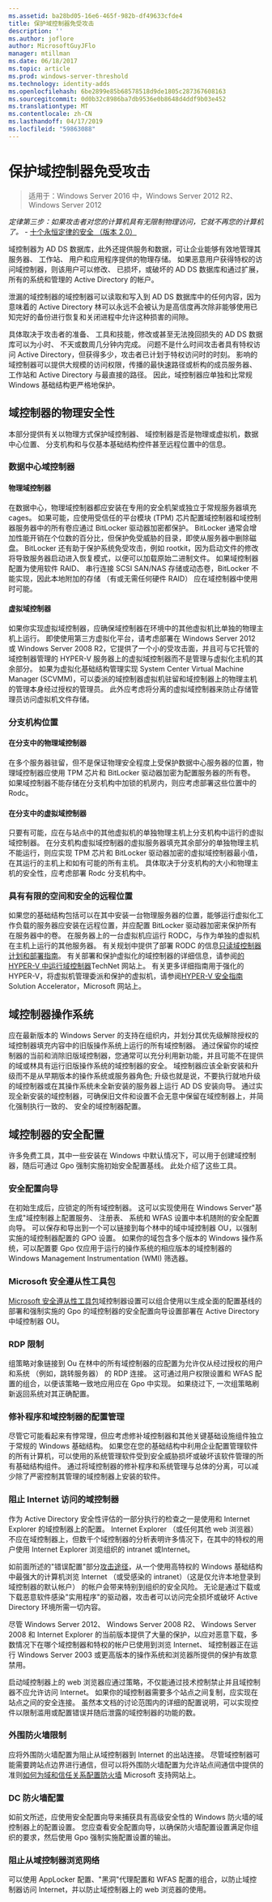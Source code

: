 ```yaml
---
ms.assetid: ba28bd05-16e6-465f-982b-df49633cfde4
title: 保护域控制器免受攻击
description: ''
ms.author: joflore
author: MicrosoftGuyJFlo
manager: mtillman
ms.date: 06/18/2017
ms.topic: article
ms.prod: windows-server-threshold
ms.technology: identity-adds
ms.openlocfilehash: 6be2899e85b68578518d9de1805c287367608163
ms.sourcegitcommit: 0d0b32c8986ba7db9536e0b8648d4ddf9b03e452
ms.translationtype: MT
ms.contentlocale: zh-CN
ms.lasthandoff: 04/17/2019
ms.locfileid: "59863088"
---
```

# <a name="securing-domain-controllers-against-attack"></a>保护域控制器免受攻击

>适用于：Windows Server 2016 中，Windows Server 2012 R2、 Windows Server 2012

*定律第三步：如果攻击者对您的计算机具有无限制物理访问，它就不再您的计算机了。* - [十个永恒定律的安全 （版本 2.0）](https://technet.microsoft.com/security/hh278941.aspx)  
  
域控制器为 AD DS 数据库，此外还提供服务和数据，可让企业能够有效地管理其服务器、 工作站、 用户和应用程序提供的物理存储。 如果恶意用户获得特权的访问域控制器，则该用户可以修改、 已损坏，或破坏的 AD DS 数据库和通过扩展，所有的系统和管理的 Active Directory 的帐户。  
  
泄漏的域控制器的域控制器可以读取和写入到 AD DS 数据库中的任何内容，因为意味着的 Active Directory 林可以永远不会被认为是高信度再次除非能够使用已知完好的备份进行恢复和关闭进程中允许这种损害的间隙。  
  
具体取决于攻击者的准备、 工具和技能，修改或甚至无法挽回损失的 AD DS 数据库可以为小时、 不天或数周几分钟内完成。 问题不是什么时间攻击者具有特权访问 Active Directory，但获得多少，攻击者已计划于特权访问时的时刻。 影响的域控制器可以提供大规模的访问权限，传播的最快速路径或析构的成员服务器、 工作站和 Active Directory 与最直接的路径。 因此，域控制器应单独和比常规 Windows 基础结构更严格地保护。  

## <a name="physical-security-for-domain-controllers"></a>域控制器的物理安全性

本部分提供有关以物理方式保护域控制器、 域控制器是否是物理或虚拟机，数据中心位置、 分支机构和与仅基本基础结构控件甚至远程位置中的信息。  
  
### <a name="datacenter-domain-controllers"></a>数据中心域控制器  
  
#### <a name="physical-domain-controllers"></a>物理域控制器

在数据中心，物理域控制器都应安装在专用的安全机架或独立于常规服务器填充 cages。 如果可能，应使用受信任的平台模块 (TPM) 芯片配置域控制器和域控制器服务器中的所有卷应通过 BitLocker 驱动器加密都保护。 BitLocker 通常会增加性能开销在个位数的百分比，但保护免受威胁的目录，即使从服务器中删除磁盘。 BitLocker 还有助于保护系统免受攻击，例如 rootkit，因为启动文件的修改将导致服务器启动进入恢复模式，以便可以加载原始二进制文件。 如果域控制器配置为使用软件 RAID、 串行连接 SCSI SAN/NAS 存储或动态卷，BitLocker 不能实现，因此本地附加的存储 （有或无需任何硬件 RAID） 应在域控制器中使用时可能。  
  
#### <a name="virtual-domain-controllers"></a>虚拟域控制器 

如果你实现虚拟域控制器，应确保域控制器在环境中的其他虚拟机比单独的物理主机上运行。 即使使用第三方虚拟化平台，请考虑部署在 Windows Server 2012 或 Windows Server 2008 R2，它提供了一个小的受攻击面，并且可与它托管的域控制器管理的 HYPER-V 服务器上的虚拟域控制器而不是管理与虚拟化主机的其余部分。 如果为虚拟化基础结构管理实现 System Center Virtual Machine Manager (SCVMM)，可以委派的域控制器虚拟机驻留和域控制器上的物理主机的管理本身经过授权的管理员。 此外应考虑将分离的虚拟域控制器来防止存储管理员访问虚拟机文件存储。  
  
### <a name="branch-locations"></a>分支机构位置  
  
#### <a name="physical-domain-controllers-in-branches"></a>在分支中的物理域控制器

在多个服务器驻留，但不是保证物理安全程度上受保护数据中心服务器的位置，物理域控制器应使用 TPM 芯片和 BitLocker 驱动器加密为配置服务器的所有卷。 如果域控制器不能存储在分支机构中加锁的机房内，则应考虑部署这些位置中的 Rodc。  
  
#### <a name="virtual-domain-controllers-in-branches"></a>在分支中的虚拟域控制器

只要有可能，应在与站点中的其他虚拟机的单独物理主机上分支机构中运行的虚拟域控制器。 在分支机构虚拟域控制器的虚拟服务器填充其余部分的单独物理主机不能运行，则应实现 TPM 芯片和 BitLocker 驱动器加密的虚拟域控制器最小值，在其运行的主机上和如有可能的所有主机。 具体取决于分支机构的大小和物理主机的安全性，应考虑部署 Rodc 分支机构中。  
  
### <a name="remote-locations-with-limited-space-and-security"></a>具有有限的空间和安全的远程位置

如果您的基础结构包括可以在其中安装一台物理服务器的位置，能够运行虚拟化工作负载的服务器应安装在远程位置，并应配置 BitLocker 驱动器加密来保护所有在服务器中的卷。 在服务器上的一台虚拟机应运行 RODC，与作为单独的虚拟机在主机上运行的其他服务器。 有关规划中提供了部署 RODC 的信息[只读域控制器计划和部署指南](https://go.microsoft.com/fwlink/?LinkID=135993)。 有关部署和保护虚拟化的域控制器的详细信息，请参阅[的 HYPER-V 中运行域控制器](https://technet.microsoft.com/library/dd363553(v=ws.10).aspx)TechNet 网站上。 有关更多详细指南用于强化的 HYPER-V，将虚拟机管理委派和保护的虚拟机，请参阅[HYPER-V 安全指南](https://www.microsoft.com/download/details.aspx?id=16650)Solution Accelerator，Microsoft 网站上。  
  
## <a name="domain-controller-operating-systems"></a>域控制器操作系统

应在最新版本的 Windows Server 的支持在组织内，并划分其优先级解除授权的域控制器填充内容中的旧版操作系统上运行的所有域控制器。 通过保留你的域控制器的当前和消除旧版域控制器，您通常可以充分利用新功能，并且可能不在提供的域或林具有运行旧版操作系统的域控制器的安全。 域控制器应该全新安装和升级而不是从早期版本的操作系统或服务器角色; 升级也就是说，不要执行就地升级的域控制器或在其操作系统未全新安装的服务器上运行 AD DS 安装向导。 通过实现全新安装的域控制器，可确保旧文件和设置不会无意中保留在域控制器上，并简化强制执行一致的、 安全的域控制器配置。  
  
## <a name="secure-configuration-of-domain-controllers"></a>域控制器的安全配置

许多免费工具，其中一些安装在 Windows 中默认情况下，可以用于创建域控制器，随后可通过 Gpo 强制实施初始安全配置基线。 此处介绍了这些工具。  
  
### <a name="security-configuration-wizard"></a>安全配置向导  

在初始生成后，应锁定的所有域控制器。 这可以实现使用在 Windows Server"基生成"域控制器上配置服务、 注册表、 系统和 WFAS 设置中本机随附的安全配置向导。 可以保存和导出到一个可以链接到每个林中的域中域控制器 OU，以强制实施的域控制器配置的 GPO 设置。 如果你的域包含多个版本的 Windows 操作系统，可以配置要 Gpo 仅应用于运行的操作系统的相应版本的域控制器的 Windows Management Instrumentation (WMI) 筛选器。  
  
### <a name="microsoft-security-compliance-toolkit"></a>Microsoft 安全遵从性工具包

[Microsoft 安全遵从性工具包](https://www.microsoft.com/download/details.aspx?id=55319)域控制器设置可以组合使用以生成全面的配置基线的部署和强制实施的 Gpo 的域控制器的安全配置向导设置部署在 Active Directory 中域控制器 OU。  
  
### <a name="rdp-restrictions"></a>RDP 限制

组策略对象链接到 Ou 在林中的所有域控制器的应配置为允许仅从经过授权的用户和系统 （例如，跳转服务器） 的 RDP 连接。 这可通过用户权限设置和 WFAS 配置的组合，以便该策略一致地应用应在 Gpo 中实现。 如果绕过下, 一次组策略刷新返回系统对其正确配置。  
  
### <a name="patch-and-configuration-management-for-domain-controllers"></a>修补程序和域控制器的配置管理

尽管它可能看起来有悖常理，但应考虑修补域控制器和其他关键基础设施组件独立于常规的 Windows 基础结构。 如果您在您的基础结构中利用企业配置管理软件的所有计算机，可以使用的系统管理软件受到安全威胁损坏或破坏该软件管理的所有基础结构组件。 通过将域控制器的修补程序和系统管理与总体的分离，可以减少除了严密控制其管理的域控制器上安装的软件。
  
### <a name="blocking-internet-access-for-domain-controllers"></a>阻止 Internet 访问的域控制器  

作为 Active Directory 安全性评估的一部分执行的检查之一是使用和 Internet Explorer 的域控制器上的配置。 Internet Explorer （或任何其他 web 浏览器） 不应在域控制器上，但数千个域控制器的分析表明许多情况下，在其中的特权的用户使用 Internet Explorer 浏览组织的 intranet 或Internet。  
  
如前面所述的"错误配置"部分[攻击途径](../../../ad-ds/plan/security-best-practices/Avenues-to-Compromise.md)，从一个使用高特权的 Windows 基础结构中最强大的计算机浏览 Internet （或受感染的 intranet）（这是仅允许本地登录到域控制器的默认帐户） 的帐户会带来特别到组织的安全风险。 无论是通过下载或下载恶意软件感染"实用程序"的驱动器，攻击者可以访问完全损坏或破坏 Active Directory 环境所需一切内容。  
  
尽管 Windows Server 2012、 Windows Server 2008 R2、 Windows Server 2008 和 Internet Explorer 的当前版本提供了大量的保护，以应对恶意下载，多数情况下在哪个域控制器和特权的帐户已使用到浏览 Internet、 域控制器正在运行 Windows Server 2003 或更高版本的操作系统和浏览器所提供的保护有故意禁用。  
  
启动域控制器上的 web 浏览器应通过策略，不仅能通过技术控制禁止并且域控制器不应允许访问 Internet。 如果你的域控制器需要多个站点之间复制，应实现在站点之间的安全连接。 虽然本文档的讨论范围内的详细的配置说明，可以实现控件以限制滥用或配置错误并随后泄露的域控制器的功能的数。  
  
### <a name="perimeter-firewall-restrictions"></a>外围防火墙限制

应将外围防火墙配置为阻止从域控制器到 Internet 的出站连接。 尽管域控制器可能需要跨站点边界进行通信，但可以将外围防火墙配置为允许站点间通信中提供的准则[如何为域和信任关系配置防火墙](https://support.microsoft.com/kb/179442) Microsoft 支持网站上。  
  
### <a name="dc-firewall-configurations"></a>DC 防火墙配置  

如前文所述，应使用安全配置向导来捕获具有高级安全性的 Windows 防火墙的域控制器上的配置设置。 您应查看安全配置向导，以确保防火墙配置设置满足你组织的要求，然后使用 Gpo 强制实施配置设置的输出。  
  
### <a name="preventing-web-browsing-from-domain-controllers"></a>阻止从域控制器浏览网络

可以使用 AppLocker 配置、"黑洞"代理配置和 WFAS 配置的组合，以防止域控制器访问 Internet，并以防止域控制器上的 web 浏览器的使用。
